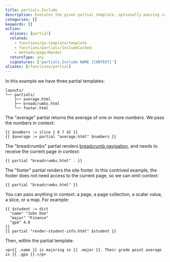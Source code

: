 ```yaml
---
title: partials.Include
description: Executes the given partial template, optionally passing context. If the partial contains a return statement, returns that value, else returns the rendered output.
categories: []
keywords: []
action:
  aliases: [partial]
  related:
    - functions/go-template/template
    - functions/partials/IncludeCached
    - methods/page/Render
  returnType: any
  signatures: ['partials.Include NAME [CONTEXT]']
aliases: [/functions/partial]
---
```


In this example we have three partial templates:

```text
layouts/
└── partials/
    ├── average.html
    ├── breadcrumbs.html
    └── footer.html
```

The "average" partial returns the average of one or more numbers. We pass the numbers in context:

```go-html-template
{{ $numbers := slice 1 6 7 42 }}
{{ $average := partial "average.html" $numbers }}
```

The "breadcrumbs" partial renders [breadcrumb navigation], and needs to receive the current page in context:

```go-html-template
{{ partial "breadcrumbs.html" . }}
```

The "footer" partial renders the site footer. In this contrived example, the footer does not need access to the current page, so we can omit context:

```go-html-template
{{ partial "breadcrumbs.html" }}
```

You can pass anything in context: a page, a page collection, a scalar value, a slice, or a map. For example:

```go-html-template
{{ $student := dict 
  "name" "John Doe" 
  "major" "Finance"
  "gpa" 4.0
}}
{{ partial "render-student-info.html" $student }}
```

Then, within the partial template:

```go-html-template
<p>{{ .name }} is majoring in {{ .major }}. Their grade point average is {{ .gpa }}.</p>
```

[breadcrumb navigation]: /content-management/sections/#ancestors-and-descendants
